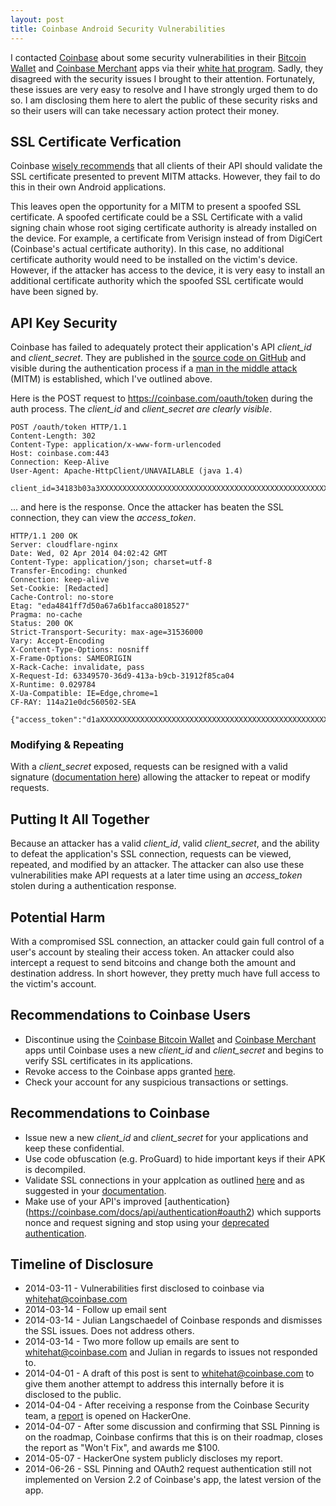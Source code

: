 ```yaml
---
layout: post
title: Coinbase Android Security Vulnerabilities
---
```


I contacted [Coinbase](https://www.coinbase.com) about some security vulnerabilities in their [Bitcoin Wallet](https://play.google.com/store/apps/details?id=com.coinbase.android) and [Coinbase Merchant](https://play.google.com/store/apps/details?id=com.coinbase.android.merchant) apps via their [white hat program](https://coinbase.com/whitehat). Sadly, they disagreed with the security issues I brought to their attention. Fortunately, these issues are very easy to resolve and I have strongly urged them to do so. I am disclosing them here to alert the public of these security risks and so their users will can take necessary action protect their money.

## SSL Certificate Verfication
Coinbase [wisely recommends](https://coinbase.com/docs/api/authentication#security) that all clients of their API should validate the SSL certificate presented to prevent MITM attacks. However, they fail to do this in their own Android applications.

This leaves open the opportunity for a MITM to present a spoofed SSL certificate. A spoofed certificate could be a SSL Certificate with a valid signing chain whose root siging certificate authority is already installed on the device. For example, a certificate from Verisign instead of from DigiCert (Coinbase's actual certificate authority). In this case, no additional certificate authority would need to be installed on the victim's device. However, if the attacker has access to the device, it is very easy to install an additional certificate authority which the spoofed SSL certificate would have been signed by.

## API Key Security
Coinbase has failed to adequately protect their application's API *client_id* and *client_secret*. They are published in the [source code on GitHub](https://github.com/coinbase/coinbase-android) and visible during the authentication process if a [man in the middle attack](http://en.wikipedia.org/wiki/Man-in-the-middle_attack) (MITM) is established, which I've outlined above.

Here is the POST request to https://coinbase.com/oauth/token during the auth process. The *client_id* and *client_secret are clearly visible*.

```
POST /oauth/token HTTP/1.1
Content-Length: 302
Content-Type: application/x-www-form-urlencoded
Host: coinbase.com:443
Connection: Keep-Alive
User-Agent: Apache-HttpClient/UNAVAILABLE (java 1.4)

client_id=34183b03a3XXXXXXXXXXXXXXXXXXXXXXXXXXXXXXXXXXXXXXXXXXXXXXXXXXXXf5&client_secret=2c481f46fXXXXXXXXXXXXXXXXXXXXXXXXXXXXXXXXXXXXXXXXXXXXXXXXXXXX22d&grant_type=authorization_code&redirect_uri=urn%3Aietf%3Awg%3Aoauth%3A2.0%3Aoob&code=764f56XXXXXXXXXXXXXXXXXXXXXXXXXXXXXXXXXXXXXXXXXXXXXXXXXXXX968600

```

... and here is the response. Once the attacker has beaten the SSL connection, they can view the *access_token*.

```
HTTP/1.1 200 OK
Server: cloudflare-nginx
Date: Wed, 02 Apr 2014 04:02:42 GMT
Content-Type: application/json; charset=utf-8
Transfer-Encoding: chunked
Connection: keep-alive
Set-Cookie: [Redacted]
Cache-Control: no-store
Etag: "eda4841ff7d50a67a6b1facca8018527"
Pragma: no-cache
Status: 200 OK
Strict-Transport-Security: max-age=31536000
Vary: Accept-Encoding
X-Content-Type-Options: nosniff
X-Frame-Options: SAMEORIGIN
X-Rack-Cache: invalidate, pass
X-Request-Id: 63349570-36d9-413a-b9cb-31912f85ca04
X-Runtime: 0.029784
X-Ua-Compatible: IE=Edge,chrome=1
CF-RAY: 114a21e0dc560502-SEA

{"access_token":"d1aXXXXXXXXXXXXXXXXXXXXXXXXXXXXXXXXXXXXXXXXXXXXXXXXXXXXXXXXXX947","token_type":"bearer","expires_in":7200,"refresh_token":"3ae1XXXXXXXXXXXXXXXXXXXXXXXXXXXXXXXXXXXXXXXXXXXXXXXXXXXX37caedc","scope":"all"}

```

### Modifying & Repeating
With a *client_secret* exposed, requests can be resigned with a valid signature ([documentation here](https://coinbase.com/docs/api/authentication#hmac)) allowing the attacker to repeat or modify requests.

## Putting It All Together
Because an attacker has a valid *client_id*, valid *client_secret*, and the ability to defeat the application's SSL connection, requests can be viewed, repeated, and modified by an attacker. The attacker can also use these vulnerabilities make API requests at a later time using an *access_token* stolen during a authentication response.

## Potential Harm
With a compromised SSL connection, an attacker could gain full control of a user's account by stealing their access token. An attacker could also intercept a request to send bitcoins and change both the amount and destination address. In short however, they pretty much have full access to the victim's account.

## Recommendations to Coinbase Users
* Discontinue using the [Coinbase Bitcoin Wallet](https://play.google.com/store/apps/details?id=com.coinbase.android) and [Coinbase Merchant](https://play.google.com/store/apps/details?id=com.coinbase.android.merchant) apps until Coinbase uses a new *client_id* and *client_secret* and begins to verify SSL certificates in its applications.
* Revoke access to the Coinbase apps granted [here](https://coinbase.com/account/applications).
* Check your account for any suspicious transactions or settings.

## Recommendations to Coinbase
* Issue new a new *client_id* and *client_secret* for your applications and keep these confidential.
* Use code obfuscation (e.g. ProGuard) to hide important keys if their APK is decompiled.
* Validate SSL connections in your applcation as outlined [here](http://developer.android.com/training/articles/security-ssl.html) and as suggested in your [documentation](https://coinbase.com/docs/api/authentication#security).
* Make use of your API's improved [authentication}(https://coinbase.com/docs/api/authentication#oauth2) which supports nonce and request signing and stop using your [deprecated authentication](https://coinbase.com/docs/api/authentication#api_key).

## Timeline of Disclosure
* 2014-03-11 - Vulnerabilities first disclosed to coinbase via whitehat@coinbase.com
* 2014-03-14 - Follow up email sent
* 2014-03-14 - Julian Langschaedel of Coinbase responds and dismisses the SSL issues. Does not address others.
* 2014-03-14 - Two more follow up emails are sent to whitehat@coinbase.com and Julian in regards to issues not responded to.
* 2014-04-01 - A draft of this post is sent to whitehat@coinbase.com to give them another attempt to address this internally before it is disclosed to the public.
* 2014-04-04 - After receiving a response from the Coinbase Security team, a [report](https://hackerone.com/reports/5786) is opened on HackerOne.
* 2014-04-07 - After some discussion and confirming that SSL Pinning is on the roadmap, Coinbase confirms that this is on their roadmap, closes the report as "Won't Fix", and awards me $100.
* 2014-05-07 - HackerOne system publicly discloses my report.
* 2014-06-26 - SSL Pinning and OAuth2 request authentication still not implemented on Version 2.2 of Coinbase's app, the latest version of the app.